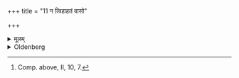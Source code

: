 +++
title = "11 न त्विहाहतं वासो"

+++

<details><summary>मूलम्</summary>

न त्विहाहतं वासो नियुक्तम् ११
</details>

<details><summary>Oldenberg</summary>

11. [^5]  (The use of) a garment, however, which has not yet been washed, is not required (here),


[^5]:  Comp. above, II, 10, 7.
</details>
